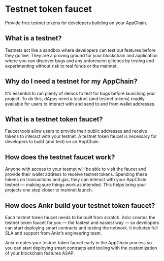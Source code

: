 # Testnet token faucet
Provide free testnet tokens for developers building on your AppChain.

## What is a testnet?
Testnets act like a sandbox where developers can test out features before they go live. 
They are a proving ground for your blockchain and application where you can discover bugs and any unforeseen glitches by testing and experimenting without risk to real funds or the mainnet.

## Why do I need a testnet for my AppChain?
It's essential to run plenty of demos to test for bugs before launching your project. 
To do this, dApps need a testnet (and testnet tokens) readily available for users to interact with and send to and from wallet addresses.

## What is a testnet token faucet?
Faucet tools allow users to provide their public addresses and receive tokens to interact with your testnet.
A testnet token faucet is necessary for developers to build (and test) on an AppChain.

## How does the testnet faucet work?
Anyone with access to your testnet will be able to visit the faucet and provide their wallet address to receive testnet tokens.
Spending these tokens on transactions and gas, they can interact with your AppChain testnet — making sure things work as intended. 
This helps bring your projects one step closer to mainnet launch.

## How does Ankr build your testnet token faucet?
Each testnet token faucet needs to be built from scratch. 
Ankr creates the testnet token faucet for you — the fastest and easiest way — so developers can start deploying smart contracts and testing the network. 
It includes full SLA and support from Ankr’s engineering team.

Ankr creates your testnet token faucet early in the AppChain process so you can start deploying smart contracts and tooling with the customization of your blockchain features ASAP.

